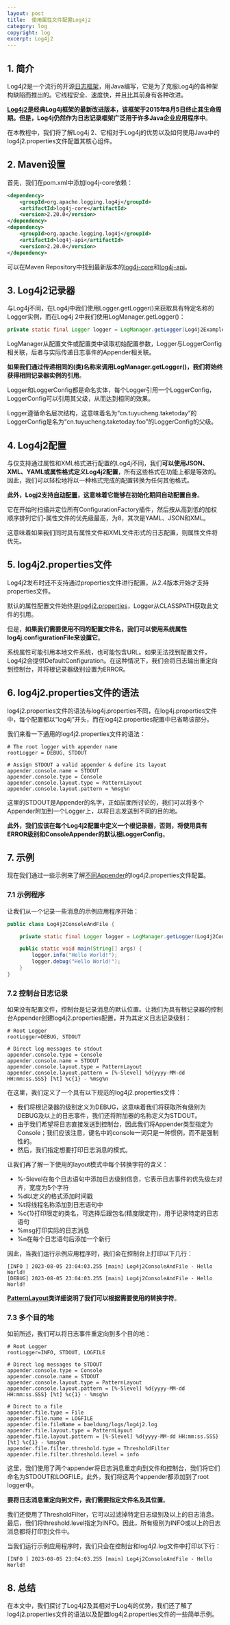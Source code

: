 ```yaml
---
layout: post
title:  使用属性文件配置Log4j2
category: log
copyright: log
excerpt: Log4j2
---
```


## 1. 简介

Log4j2是一个流行的开源[日志框架](https://www.baeldung.com/java-logging-intro)，用Java编写，它是为了克服Log4j的各种架构缺陷而推出的。它线程安全、速度快，并且比其前身有各种改进。

**[Log4j2](https://www.baeldung.com/java-logging-intro)是经典Log4j框架的最新改进版本，该框架于2015年8月5日终止其生命周期。但是，Log4j仍然作为日志记录框架广泛用于许多Java企业应用程序中**。

在本教程中，我们将了解Log4j 2、它相对于Log4j的优势以及如何使用Java中的log4j2.properties文件配置其核心组件。

## 2. Maven设置

首先，我们在pom.xml中添加log4j-core依赖：

```xml
<dependency>
    <groupId>org.apache.logging.log4j</groupId>
    <artifactId>log4j-core</artifactId>
    <version>2.20.0</version>
</dependency>
<dependency>
    <groupId>org.apache.logging.log4j</groupId>
    <artifactId>log4j-api</artifactId>
    <version>2.20.0</version>
</dependency>
```

可以在Maven Repository中找到最新版本的[log4j-core](https://mvnrepository.com/artifact/org.apache.logging.log4j/log4j-core)和[log4j-api](https://mvnrepository.com/artifact/org.apache.logging.log4j/log4j-api)。

## 3. Log4j2记录器

与Log4j不同，在Log4j中我们使用Logger.getLogger()来获取具有特定名称的Logger实例，而在Log4j 2中我们使用LogManager.getLogger()：

```java
private static final Logger logger = LogManager.getLogger(Log4j2Example.class);
```

LogManager从配置文件或配置类中读取初始配置参数，Logger与LoggerConfig相关联，后者与实际传递日志事件的Appender相关联。

**如果我们通过传递相同的(类)名称来调用LogManager.getLogger()，我们将始终获得相同记录器实例的引用**。

Logger和LoggerConfig都是命名实体，每个Logger引用一个LoggerConfig，LoggerConfig可以引用其父级，从而达到相同的效果。

Logger遵循命名层次结构，这意味着名为“cn.tuyucheng.taketoday”的LoggerConfig是名为“cn.tuyucheng.taketoday.foo”的LoggerConfig的父级。

## 4. Log4j2配置

与仅支持通过属性和XML格式进行配置的Log4j不同，我们**可以使用JSON、XML、YAML或属性格式定义Log4j2配置**，所有这些格式在功能上都是等效的。因此，我们可以轻松地将以一种格式完成的配置转换为任何其他格式。

**此外，Logj2支持[自动配置](https://logging.apache.org/log4j/2.x/manual/configuration.html#automatic-configuration)，这意味着它能够在初始化期间自动配置自身**。

它在开始时扫描并定位所有ConfigurationFactory插件，然后按从高到低的加权顺序排列它们-属性文件的优先级最高，为8，其次是YAML、JSON和XML。

这意味着如果我们同时具有属性文件和XML文件形式的日志配置，则属性文件将优先。

## 5. log4j2.properties文件

Log4j2发布时还不支持通过properties文件进行配置，从2.4版本开始才支持properties文件。

默认的属性配置文件始终是[log4j2.properties](https://www.baeldung.com/java-classpath-vs-build-path)，Logger从CLASSPATH获取此文件的引用。

但是，**如果我们需要使用不同的配置文件名，我们可以使用系统属性log4j.configurationFile来设置它**。

系统属性可能引用本地文件系统，也可能包含URL。如果无法找到配置文件，Log4j2会提供DefaultConfiguration。在这种情况下，我们会将日志输出重定向到控制台，并将根记录器级别设置为ERROR。

## 6. log4j2.properties文件的语法

log4j2.properties文件的语法与log4j.properties不同，在log4j.properties文件中，每个配置都以“log4j”开头，而在log4j2.properties配置中已省略该部分。

我们来看一下通用的log4j2.properties文件的语法：

```properties
# The root logger with appender name 
rootLogger = DEBUG, STDOUT

# Assign STDOUT a valid appender & define its layout  
appender.console.name = STDOUT
appender.console.type = Console
appender.console.layout.type = PatternLayout
appender.console.layout.pattern = %msg%n
```

这里的STDOUT是Appender的名字，正如前面所讨论的，我们可以将多个Appender附加到一个Logger上，以将日志发送到不同的目的地。

**此外，我们应该在每个Log4j2配置中定义一个根记录器，否则，将使用具有ERROR级别和ConsoleAppender的默认根LoggerConfig**。

## 7. 示例

现在我们通过一些示例来了解[不同Appender](https://www.baeldung.com/log4j2-appenders-layouts-filters)的log4j2.properties文件配置。

### 7.1 示例程序

让我们从一个记录一些消息的示例应用程序开始：

```java
public class Log4j2ConsoleAndFile {

    private static final Logger logger = LogManager.getLogger(Log4j2ConsoleAndFile.class);

    public static void main(String[] args) {
        logger.info("Hello World!");
        logger.debug("Hello World!");
    }
}
```

### 7.2 控制台日志记录

如果没有配置文件，控制台是记录消息的默认位置。让我们为具有根记录器的控制台Appender创建log4j2.properties配置，并为其定义日志记录级别：

```properties
# Root Logger
rootLogger=DEBUG, STDOUT

# Direct log messages to stdout
appender.console.type = Console
appender.console.name = STDOUT
appender.console.layout.type = PatternLayout
appender.console.layout.pattern = [%-5level] %d{yyyy-MM-dd HH:mm:ss.SSS} [%t] %c{1} - %msg%n
```

在这里，我们定义了一个具有以下规范的log4j2.properties文件：

- 我们将根记录器的级别定义为DEBUG，这意味着我们将获取所有级别为DEBUG及以上的日志事件，我们还将附加器的名称定义为STDOUT。
- 由于我们希望将日志直接发送到控制台，因此我们将Appender类型指定为Console；我们应该注意，键名中的console一词只是一种惯例，而不是强制性的。
- 然后，我们指定想要打印日志消息的模式。

让我们再了解一下使用的layout模式中每个转换字符的含义：

- %-5level在每个日志语句中添加日志级别信息，它表示日志事件的优先级左对齐，宽度为5个字符
- %d以定义的格式添加时间戳
- %t将线程名称添加到日志语句中
- %c{1}打印限定的类名，可选择后跟包名(精度限定符)，用于记录特定的日志语句
- %msg打印实际的日志消息
- %n在每个日志语句后添加一个新行

因此，当我们运行示例应用程序时，我们会在控制台上打印以下几行：

```text
[INFO ] 2023-08-05 23:04:03.255 [main] Log4j2ConsoleAndFile - Hello World!
[DEBUG] 2023-08-05 23:04:03.255 [main] Log4j2ConsoleAndFile - Hello World!
```

**[PatternLayout](https://logging.apache.org/log4j/1.2/apidocs/org/apache/log4j/PatternLayout.html)类详细说明了我们可以根据需要使用的转换字符**。

### 7.3 多个目的地

如前所述，我们可以将日志事件重定向到多个目的地：

```properties
# Root Logger
rootLogger=INFO, STDOUT, LOGFILE

# Direct log messages to STDOUT
appender.console.type = Console
appender.console.name = STDOUT
appender.console.layout.type = PatternLayout
appender.console.layout.pattern = [%-5level] %d{yyyy-MM-dd HH:mm:ss.SSS} [%t] %c{1} - %msg%n

# Direct to a file
appender.file.type = File
appender.file.name = LOGFILE
appender.file.fileName = baeldung/logs/log4j2.log
appender.file.layout.type = PatternLayout
appender.file.layout.pattern = [%-5level] %d{yyyy-MM-dd HH:mm:ss.SSS} [%t] %c{1} - %msg%n
appender.file.filter.threshold.type = ThresholdFilter
appender.file.filter.threshold.level = info
```

这里，我们使用了两个appender将日志消息重定向到文件和控制台，我们将它们命名为STDOUT和LOGFILE。此外，我们将这两个appender都添加到了root logger中。

**要将日志消息重定向到文件，我们需要指定文件名及其位置**。

我们还使用了ThresholdFilter，它可以过滤掉特定日志级别及以上的日志消息。最后，我们将threshold.level指定为INFO。因此，所有级别为INFO或以上的日志消息都将打印到文件中。

当我们运行示例应用程序时，我们只会在控制台和log4j2.log文件中打印以下行：

```text
[INFO ] 2023-08-05 23:04:03.255 [main] Log4j2ConsoleAndFile - Hello World!
```

## 8. 总结

在本文中，我们探讨了Log4j2及其相对于Log4j的优势，我们还了解了log4j2.properties文件的语法以及配置log4j2.properties文件的一些简单示例。